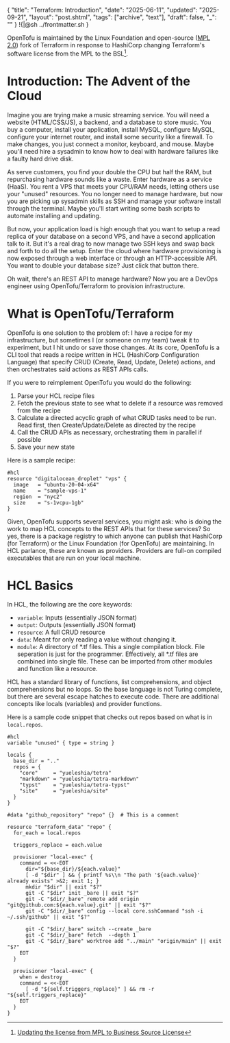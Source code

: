 {
  "title":   "Terraform: Introduction",
  "date":    "2025-06-11",
  "updated": "2025-09-21",
  "layout":  "post.shtml",
  "tags":    ["archive", "text"],
  "draft":   false,
  "_": ""
}
!{|@sh ../frontmatter.sh }

OpenTofu is maintained by the Linux Foundation and open-source ([MPL 2.0](https://github.com/opentofu/opentofu/blob/main/LICENSE)) fork of Terraform in response to HashiCorp changing Terraform's software license from the MPL to the BSL[^1].

[^1]: [Updating the license from MPL to Business Source License](https://github.com/hashicorp/terraform/commit/b145fbcaadf0fa7d0e7040eac641d9aef2a26433)

# Introduction: The Advent of the Cloud

Imagine you are trying make a music streaming service.
You will need a website (HTML/CSS/JS), a backend, and a database to store music.
You buy a computer, install your application, install MySQL, configure MySQL, configure your internet router, and install some security like a firewall.
To make changes, you just connect a monitor, keyboard, and mouse.
Maybe you'll need hire a sysadmin to know how to deal with hardware failures like a faulty hard drive disk.

As serve customers, you find your double the CPU but half the RAM, but repurchasing hardware sounds like a waste.
Enter hardware as a service (HaaS).
You rent a VPS that meets your CPU/RAM needs, letting others use your "unused" resources.
You no longer need to manage hardware, but now you are picking up sysadmin skills as SSH and manage your software install through the terminal.
Maybe you'll start writing some bash scripts to automate installing and updating.

But now, your application load is high enough that you want to setup a read replica of your database on a second VPS, and have a second application talk to it.
But it's a real drag to now manage two SSH keys and swap back and forth to do all the setup.
Enter the cloud where hardware provisioning is now exposed through a web interface or through an HTTP-accessible API.
You want to double your database size?
Just click that button there.

Oh wait, there's an REST API to manage hardware?
Now you are a DevOps engineer using OpenTofu/Terraform to provision infrastructure.

# What is OpenTofu/Terraform

OpenTofu is one solution to the problem of: I have a recipe for my infrastructure, but sometimes I (or someone on my team) tweak it to experiment, but I hit undo or save those changes.
At its core, OpenTofu is a CLI tool that reads a recipe written in HCL (HashiCorp Configuration Language) that specify CRUD (Create, Read, Update, Delete) actions, and then orchestrates said actions as REST APIs calls.

If you were to reimplement OpenTofu you would do the following:

1. Parse your HCL recipe files
1. Fetch the previous state to see what to delete if a resource was removed from the recipe
1. Calculate a directed acyclic graph of what CRUD tasks need to be run. Read first, then Create/Update/Delete as directed by the recipe
1. Call the CRUD APIs as necessary, orchestrating them in parallel if possible
1. Save your new state

Here is a sample recipe:

```
#hcl
resource "digitalocean_droplet" "vps" {
  image   = "ubuntu-20-04-x64"
  name    = "sample-vps-1"
  region  = "nyc2"
  size    = "s-1vcpu-1gb"
}
```

Given, OpenTofu supports several services, you might ask: who is doing the work to map HCL concepts to the REST APIs that for these services?
So yes, there is a package registry to which anyone can publish that HashiCorp (for Terraform) or the Linux Foundation (for OpenTofu) are maintaining.
In HCL parlance, these are known as providers.
Providers are full-on compiled executables that are run on your local machine.


# HCL Basics

In HCL, the following are the core keywords:

* `variable`: Inputs (essentially JSON format)
* `output`: Outputs (essentially JSON format)
* `resource`: A full CRUD resource
* `data`: Meant for only reading a value without changing it.
* `module`: A directory of *.tf files.
This a single compilation block.
File seperation is just for the programmer.
Effectively, all *.tf files are combined into single file.
These can be imported from other modules and function like a resource.

HCL has a standard library of functions, list comprehensions, and object comprehensions but no loops.
So the base language is not Turing complete, but there are several escape hatches to execute code.
There are additional concepts like locals (variables) and provider functions.

Here is a sample code snippet that checks out repos based on what is in `local.repos`.

```
#hcl
variable "unused" { type = string }

locals {
  base_dir = ".."
  repos = {
    "core"     = "yueleshia/tetra"
    "markdown" = "yueleshia/tetra-markdown"
    "typst"    = "yueleshia/tetra-typst"
    "site"     = "yueleshia/site"
  }
}

#data "github_repository" "repo" {}  # This is a comment

resource "terraform_data" "repo" {
  for_each = local.repos

  triggers_replace = each.value

  provisioner "local-exec" {
    command = <<-EOT
      dir="${base_dir}/${each.value}"
      [ -d "$dir" ] && { printf %s\\n "The path '${each.value}' already exists" >&2; exit 1; }
      mkdir "$dir" || exit "$?"
      git -C "$dir" init _bare || exit "$?"
      git -C "$dir/_bare" remote add origin "git@github.com:${each.value}.git" || exit "$?"
      git -C "$dir/_bare" config --local core.sshCommand "ssh -i ~/.ssh/github" || exit "$?"

      git -C "$dir/_bare" switch --create _bare
      git -C "$dir/_bare" fetch  --depth 1
      git -C "$dir/_bare" worktree add "../main" "origin/main" || exit "$?"
    EOT
  }

  provisioner "local-exec" {
    when = destroy
    command = <<-EOT
      [ -d "${self.triggers_replace}" ] && rm -r "${self.triggers_replace}"
    EOT
  }
}
```

